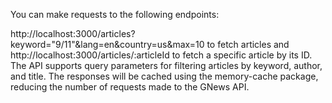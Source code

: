 You can make requests to the following endpoints:

http://localhost:3000/articles?keyword="9/11"&lang=en&country=us&max=10 to fetch articles and
http://localhost:3000/articles/:articleId to fetch a specific article by its ID.
The API supports query parameters for filtering articles by keyword, author, and title.
The responses will be cached using the memory-cache package, reducing the number of requests made to the GNews API.
